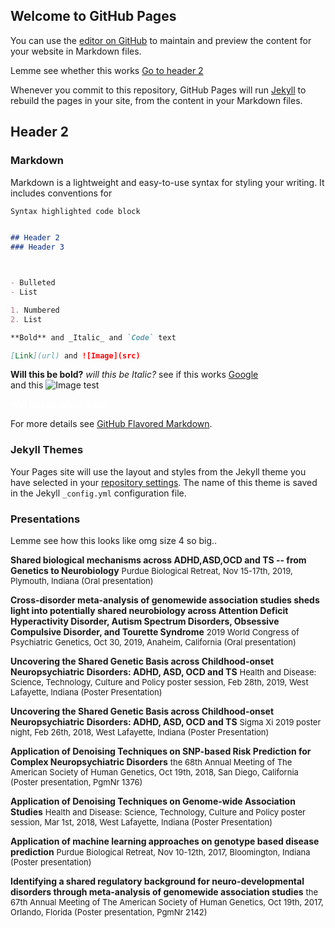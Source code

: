 ## Welcome to GitHub Pages

You can use the [editor on GitHub](https://github.com/g1121148/g1121148.github.io/edit/main/index.md) to maintain and preview the content for your website in Markdown files.

Lemme see whether this works
[Go to header 2](#header-2)

Whenever you commit to this repository, GitHub Pages will run [Jekyll](https://jekyllrb.com/) to rebuild the pages in your site, from the content in your Markdown files.

## Header 2
### Markdown

Markdown is a lightweight and easy-to-use syntax for styling your writing. It includes conventions for

```markdown
Syntax highlighted code block


## Header 2
### Header 3



- Bulleted
- List

1. Numbered
2. List

**Bold** and _Italic_ and `Code` text

[Link](url) and ![Image](src)
```
**Will this be bold?**
_will this be Italic?_
see if this works [Google](https://www.google.com/webhp?hl=en&sa=X&ved=0ahUKEwisxqXQ37_uAhWDAp0JHQ0HASYQPAgI) \
and this ![Image test](https://github.com/g1121148/g1121148.github.io/blob/main/Img/1.jpeg)

<span style="color:white"> **Will this be white Bold?** </span>

For more details see [GitHub Flavored Markdown](https://guides.github.com/features/mastering-markdown/).

### Jekyll Themes

Your Pages site will use the layout and styles from the Jekyll theme you have selected in your [repository settings](https://github.com/g1121148/g1121148.github.io/settings). The name of this theme is saved in the Jekyll `_config.yml` configuration file.

### Presentations

Lemme see how this looks like 
omg size 4 so big..

**Shared biological mechanisms across ADHD,ASD,OCD and TS -- from Genetics to Neurobiology** <font size="2">Purdue Biological Retreat, Nov 15-17th, 2019, Plymouth, Indiana (Oral presentation)</font> 

**Cross-disorder meta-analysis of genomewide association studies sheds light into potentially shared neurobiology across Attention Deficit Hyperactivity Disorder, Autism Spectrum Disorders, Obsessive Compulsive Disorder, and Tourette Syndrome** <font size="2">2019 World Congress of Psychiatric Genetics, Oct 30, 2019, Anaheim, California (Oral presentation)</font> 

**Uncovering the Shared Genetic Basis across Childhood-onset Neuropsychiatric Disorders: ADHD, ASD, OCD and TS** <font size="2">Health and Disease: Science, Technology, Culture and Policy poster session, Feb 28th, 2019, West Lafayette, Indiana (Poster Presentation)</font> 

**Uncovering the Shared Genetic Basis across Childhood-onset Neuropsychiatric Disorders: ADHD, ASD, OCD and TS** <font size="2">Sigma Xi 2019 poster night, Feb 26th, 2018, West Lafayette, Indiana (Poster Presentation)</font> 

**Application of Denoising Techniques on SNP-based Risk Prediction for Complex Neuropsychiatric Disorders** <font size="2">the 68th Annual Meeting of The American Society of Human Genetics, Oct 19th, 2018, San Diego, California (Poster presentation, PgmNr 1376)</font> 

**Application of Denoising Techniques on Genome-wide Association Studies** <font size="2">Health and Disease: Science, Technology, Culture and Policy poster session, Mar 1st, 2018, West Lafayette, Indiana (Poster Presentation)</font> 

**Application of machine learning approaches on genotype based disease prediction** <font size="2">Purdue Biological Retreat, Nov 10-12th, 2017, Bloomington, Indiana (Poster presentation)</font> 

**Identifying a shared regulatory background for neuro-developmental disorders through meta-analysis of genomewide association studies** <font size="2">the 67th Annual Meeting of The American Society of Human Genetics, Oct 19th, 2017, Orlando, Florida (Poster presentation, PgmNr 2142)</font> 








